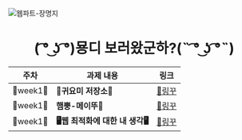 ![웹파트-장명지](https://user-images.githubusercontent.com/79238676/227775976-6d5d0594-d342-465b-94d8-35239bae3b6e.png)

<div align=center>
  
  <h1>
    ( ͡° ͜ʖ ͡°)묭디 보러왔군하?(˵ ͡° ͜ʖ ͡°˵)
  </h1>
  
</div>

<div align=center>

  |주차|과제 내용|링크|
|------|---|---|
|💛week1💛|**🌱귀요미 저장소🌱**|[🔗링꾸](https://github.com/GO-SOPT-WEB/MyungJiJANG/pull/1)|
|💛week1💛|**햄뿡-메이뚜💨**|[🔗링꾸](https://github.com/GO-SOPT-WEB/MyungJiJANG/pull/2)|
|💛week1💛|**🖥웹 최적화에 대한 내 생각🖥️**|[🔗링꾸](https://github.com/GO-SOPT-WEB/MyungJiJANG/pull/3)|

</div>

